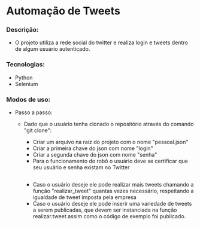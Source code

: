 # Automação de Tweets


### Descrição:

- O projeto utiliza a rede social do twitter e realiza login e tweets dentro de algum usuário autenticado.

### Tecnologias:
- Python
- Selenium

### Modos de uso:
  - Passo a passo:
    - Dado que o usuário tenha clonado o repositório através do comando "git clone":
      - Criar um arquivo na raiz do projeto com o nome "pessoal.json"
      - Criar a primeira chave do json com nome "login"
      - Criar a segunda chave do json com nome "senha"
      - Para o funcionamento do robô o usuário deve se certificar que seu usuário e senha existam no Twitter
      ##
      
      - Caso o usuário deseje ele pode realizar mais tweets chamando a função "realizar_tweet" quantas vezes necessário, respeitando a igualdade de tweet imposta pela empresa
      - Caso o usuário deseje ele pode inserir uma variedade de tweets a serem publicadas, que devem ser instanciada na função realizar.tweet assim como o código de exemplo foi publicado.
    
